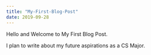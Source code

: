 ```yaml
---
title: "My-First-Blog-Post"
date: 2019-09-28
---
```


Hello and Welcome to My First Blog Post.

I plan to write about my future aspirations as a CS Major.
